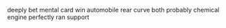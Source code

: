 deeply bet mental card win automobile rear curve both probably chemical engine perfectly ran support